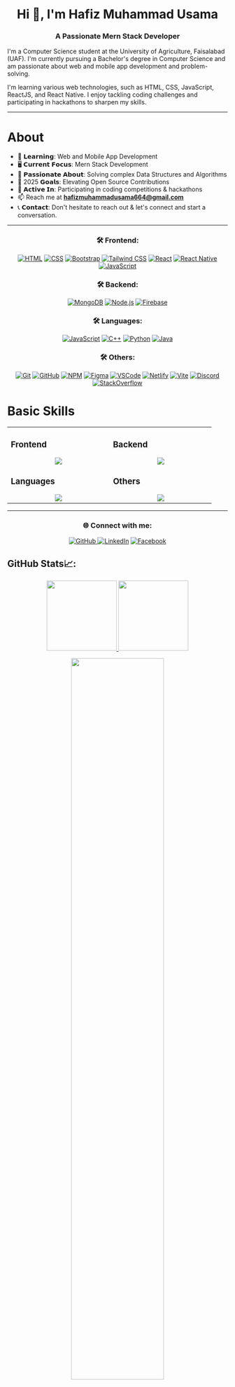 <h1 align="center">Hi 👋, I'm Hafiz Muhammad Usama</h1>
<h3 align="center">A Passionate Mern Stack Developer </h3>


I'm a Computer Science student at the University of Agriculture, Faisalabad (UAF). I'm currently pursuing a Bachelor's degree in Computer Science and am passionate about web and mobile app development and problem-solving. 

I'm learning various web technologies, such as HTML, CSS, JavaScript, ReactJS, and React Native. I enjoy tackling coding challenges and participating in hackathons to sharpen my skills. 

---


# About


- 📘 𝗟𝗲𝗮𝗿𝗻𝗶𝗻𝗴: Web and Mobile App Development
- 🖥️ 𝗖𝘂𝗿𝗿𝗲𝗻𝘁 𝗙𝗼𝗰𝘂𝘀: Mern Stack Development
- 🧠 𝗣𝗮𝘀𝘀𝗶𝗼𝗻𝗮𝘁𝗲 𝗔𝗯𝗼𝘂𝘁: Solving complex Data Structures and Algorithms
- 🥅 2025 𝗚𝗼𝗮𝗹𝘀: Elevating Open Source Contributions
- 🚀 𝗔𝗰𝘁𝗶𝘃𝗲 𝗜𝗻: Participating in coding competitions & hackathons
- 📫 Reach me at **hafizmuhammadusama664@gmail.com**  
- 📞 𝗖𝗼𝗻𝘁𝗮𝗰𝘁: Don't hesitate to reach out & let's connect and start a conversation.

---

<h3 align="center">🛠️ Frontend:</h3> <p align="center"> <a href="https://github.com/usamahafiz" target="_blank"><img alt="HTML" src="https://img.shields.io/badge/HTML5-E34F26?style=for-the-badge&logo=html5&logoColor=white" /></a> <a href="https://github.com/usamahafiz" target="_blank"><img alt="CSS" src="https://img.shields.io/badge/CSS3-1572B6?style=for-the-badge&logo=css3&logoColor=white" /></a> <a href="https://getbootstrap.com" target="_blank"><img alt="Bootstrap" src="https://img.shields.io/badge/Bootstrap-563D7C?style=for-the-badge&logo=bootstrap&logoColor=white" /></a> <a href="https://tailwindcss.com/" target="_blank"><img alt="Tailwind CSS" src="https://img.shields.io/badge/Tailwind%20CSS-38B2AC?style=for-the-badge&logo=tailwindcss&logoColor=white" /></a> <a href="https://reactjs.org/" target="_blank"><img alt="React" src="https://img.shields.io/badge/React-61DAFB?style=for-the-badge&logo=react&logoColor=white" /></a> <a href="https://reactnative.dev/" target="_blank"><img alt="React Native" src="https://img.shields.io/badge/React%20Native-61DAFB?style=for-the-badge&logo=react&logoColor=white" /></a> <a href="https://www.javascript.com/" target="_blank"><img alt="JavaScript" src="https://img.shields.io/badge/JavaScript-F7DF1E?style=for-the-badge&logo=javascript&logoColor=black" /></a> </p>

<h3 align="center">🛠️ Backend:</h3> <p align="center"> <a href="https://www.mongodb.com/" target="_blank"><img alt="MongoDB" src="https://img.shields.io/badge/MongoDB-47A248?style=for-the-badge&logo=mongodb&logoColor=white" /></a> <a href="https://nodejs.org/" target="_blank"><img alt="Node.js" src="https://img.shields.io/badge/Node.js-339933?style=for-the-badge&logo=node.js&logoColor=white" /></a> <a href="https://firebase.google.com/" target="_blank"><img alt="Firebase" src="https://img.shields.io/badge/Firebase-FFCA28?style=for-the-badge&logo=firebase&logoColor=white" /></a> </p>

<h3 align="center">🛠️ Languages:</h3> <p align="center"> <a href="https://github.com/usamahafiz" target="_blank"><img alt="JavaScript" src="https://img.shields.io/badge/JavaScript-F7DF1E?style=for-the-badge&logo=javascript&logoColor=black" /></a> <a href="https://www.cplusplus.com/" target="_blank"><img alt="C++" src="https://img.shields.io/badge/C%2B%2B-00599C?style=for-the-badge&logo=c%2B%2B&logoColor=white" /></a> <a href="https://www.python.org/" target="_blank"><img alt="Python" src="https://img.shields.io/badge/Python-3776AB?style=for-the-badge&logo=python&logoColor=white" /></a> <a href="https://www.java.com/" target="_blank"><img alt="Java" src="https://img.shields.io/badge/Java-007396?style=for-the-badge&logo=java&logoColor=white" /></a> </p>

<h3 align="center">🛠️ Others:</h3> <p align="center"> <a href="https://git-scm.com/" target="_blank"><img alt="Git" src="https://img.shields.io/badge/Git-F05032?style=for-the-badge&logo=git&logoColor=white" /></a> <a href="https://github.com/" target="_blank"><img alt="GitHub" src="https://img.shields.io/badge/GitHub-181717?style=for-the-badge&logo=github&logoColor=white" /></a> <a href="https://www.npmjs.com/" target="_blank"><img alt="NPM" src="https://img.shields.io/badge/NPM-CB3837?style=for-the-badge&logo=npm&logoColor=white" /></a> <a href="https://www.figma.com/" target="_blank"><img alt="Figma" src="https://img.shields.io/badge/Figma-F24E1E?style=for-the-badge&logo=figma&logoColor=white" /></a> <a href="https://code.visualstudio.com/" target="_blank"><img alt="VSCode" src="https://img.shields.io/badge/VSCode-007ACC?style=for-the-badge&logo=visualstudiocode&logoColor=white" /></a> <a href="https://www.netlify.com/" target="_blank"><img alt="Netlify" src="https://img.shields.io/badge/Netlify-00C7B7?style=for-the-badge&logo=netlify&logoColor=white" /></a> <a href="https://vitejs.dev/" target="_blank"><img alt="Vite" src="https://img.shields.io/badge/Vite-646CFF?style=for-the-badge&logo=vite&logoColor=white" /></a> <a href="https://discord.com/" target="_blank"><img alt="Discord" src="https://img.shields.io/badge/Discord-5865F2?style=for-the-badge&logo=discord&logoColor=white" /></a> <a href="https://stackoverflow.com/" target="_blank"><img alt="StackOverflow" src="https://img.shields.io/badge/StackOverflow-F58025?style=for-the-badge&logo=stackoverflow&logoColor=white" /></a> </p>


# Basic Skills

<table><tr><td valign="top" width="25%">

### Frontend  
<a href="https://github.com/usamahafiz">
<div align="center">  
       <img src="https://skillicons.dev/icons?i=html,css,bootstrap,tailwind,js,react,reactnative&perline=3" /> 
</div>
</a>


    
### Languages
<a href="https://github.com/usamahafiz">
<div align="center">
       <img src="https://skillicons.dev/icons?i=js,cpp,python,java,&perline=3" /> 
</div>
</a>

</td><td valign="top" width="25%">
       
### Backend
<a href="https://github.com/usamahafiz">
<div align="center">
       <img src="https://skillicons.dev/icons?i=mongodb,nodejs,firebase&perline=4" /> 
</div>
</a>

  
### Others
<a href="https://github.com/usamahafiz">
<div align="center">
       <img src="https://skillicons.dev/icons?i=git,github,npm,figma,vscode,netlify,vite,discord,stackoverflow,vscodeqt&perline=4" /> 
</div>
</a>
</td>
</tr></table>

---

<h3 align="center">🌐 Connect with me:</h3>
<p align="center">
       <a href="https://github.com/usamahafiz" target="_blank">
    <img alt="GitHub" src="https://img.shields.io/badge/GitHub-181717?style=for-the-badge&logo=github&logoColor=white"/>
</a>
  <a href="https://www.linkedin.com/in/hafiz-usama-38a9922b0/" target="_blank"><img alt="LinkedIn" src="https://img.shields.io/badge/LinkedIn-0077B5?style=for-the-badge&logo=linkedin&logoColor=white"/></a>
  <a href="https://www.facebook.com/people/Muhammad-Usama/pfbid0Bdm5cP4EBnLG6LCKXWNS2mWkqpgjuVwK11vcbdQw6bQNmZmvJN7qnyB7pz8mDv9Dl/?mibextid=ZbWKwL" target="_blank"><img alt="Facebook" src="https://img.shields.io/badge/Facebook-1877F2?style=for-the-badge&logo=facebook&logoColor=white"/></a>
</p>

## GitHub Stats📈:
<p align="center">
    <a href="https://github.com/usamahafiz">
        <img height="160em" src="https://github-readme-stats-git-masterrstaa-rickstaa.vercel.app/api?username=usamahafiz&show_icons=true&theme=algolia&include_all_commits=true&count_private=true&hide_border=true"/>
        <img height="160em" src="https://github-readme-stats-eight-theta.vercel.app/api/top-langs/?username=usamahafiz&langs_count=12&layout=compact&theme=algolia&include_all_commits=true&count_private=true&hide_border=true" />
    </a>
</p>

<p align="center">
    <a href="https://github.com/usamahafiz"> 
        <img width="65%" src="https://github-readme-streak-stats.herokuapp.com/?user=usamahafiz&theme=algolia&hide_border=true" /> 
    </a>  
</p>

<br>

<!-- 
<div align="center">
    <a href="https://github.com/usamahafiz">
        <img src="https://quotes-github-readme.vercel.app/api?theme=dark">
    </a>
</div> 
-->
